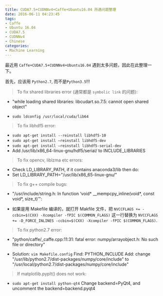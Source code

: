 ```yaml
---
title: CUDA7.5+CUDNNv4+Caffe+Ubuntu16.04 所遇问题整理
date: 2016-06-11 04:23:45
tags:
- Caffe
- Ubuntu 16.04
- CUDA7.5
- CUDNNv4
- Chinese
categories:
- Machine Learning
---
```


最近用 `Caffe+CUDA7.5+CUDNNv4+Ubuntu16.04` 遇到太多问题，因此在此整理一下。

首先，应该用 `Python2.7`, 而不是`Python3.5`!!!

<!--more-->

> To fix shared libraries error (通常都是 `symbolic link` 的问题):

* "while loading shared libraries: libcudart.so.7.5: cannot open shared object"
 - `sudo ldconfig /usr/local/cuda/lib64`

> To fix libhdf5 error:

* `sudo apt-get install --reinstall libhdf5-10`
* `sudo apt-get install –reinstall libhdf5-dev`
* `sudo apt-get install –reinstall libhdf5-serial-dev`
* Add /usr/lib/x86_64-linux-gnu/hdf5/serial/ to INCLUDE_LIBRARIES

> To fix opencv, liblzma etc errors:

* Check LD_LIBRARY_PATH, if it contains anaconda3/lib then do:
* Set LD_LIBRARY_PATH="/usr/lib/x86_65-linux-gnu/"
	
	

> To fix g++ compile bugs:

* "/usr/include/string.h: In function ‘void* __mempcpy_inline(void*, const void*, size_t)’": 
 - 如果是用 Makefile 编译的，就打开 Makfile 文件，把 `NVCCFLAGS += -ccbin=$(CXX) -Xcompiler -fPIC $(COMMON_FLAGS)` 这一行替换为 `NVCCFLAGS += -D_FORCE_INLINES -ccbin=$(CXX) -Xcompiler -fPIC $(COMMON_FLAGS)`.
	
	
> To fix python2.7 error:

* "python/caffe/_caffe.cpp:11:31: fatal error: numpy/arrayobject.h: No such file or directory"
 - Solution:
 `vim Makefile.config`
 Find: PYTHON_INCLUDE
 Add: change "/usr/lib/python2.7/dist-packages/numpy/core/include" to "/usr/local/python2.7/dist-packages/numpy/core/include"
	

> If matplotlib.pyplt() does not work:

* `sudo apt-get install python-qt4`
 Change backend=PyQt4, and uncomment the backend=backend.pyqt4